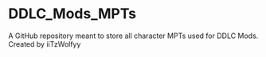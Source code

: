 # DDLC_Mods_MPTs
A GitHub repository meant to store all character MPTs used for DDLC Mods. Created by iiTzWolfyy
